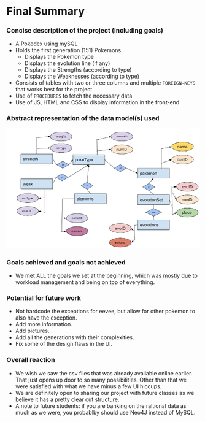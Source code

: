 # Final Summary

### Concise description of the project (including goals)
* A Pokedex using mySQL
* Holds the first generation (151) Pokemons
  * Displays the Pokemon type
  * Displays the evolution line (if any)
  * Displays the Strengths (according to type)
  * Displays the Weaknesses (according to type)
* Consists of tables with two or three columns and multiple `FOREIGN-KEYS` that works best for the project
* Use of `PROCEDURES` to fetch the necessary data
* Use of JS, HTML and CSS to display information in the front-end

### Abstract representation of the data model(s) used
![Table Map](/Table.JPG)

### Goals achieved and goals not achieved
* We met ALL the goals we set at the beginning, which was mostly due to workload management and being on top of everything.

### Potential for future work
* Not hardcode the exceptions for eevee, but allow for other pokemon to also have the exception.
* Add more information.
* Add pictures.
* Add all the generations with their complexities.
* Fix some of the design flaws in the UI.

### Overall reaction
* We wish we saw the csv files that was already available online earlier. That just opens up door to so many possibilities. Other than
that we were satisfied with what we have minus a few UI hiccups.
* We are definitely open to sharing our project with future classes as we believe it has a pretty clear cut structure.
* A note to future students: if you are banking on the raltional data as much as we were, you probablby should use Neo4J instead of MySQL.
